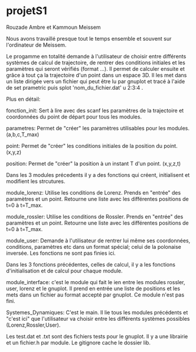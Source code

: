 # projetS1

Rouzade Ambre et Kammoun Meissem 

Nous avons travaillé presque tout le temps ensemble et souvent sur l'ordinateur de Meissem.



Le progamme en totalité demande à l'utilisateur de choisir entre différents systèmes de calcul de trajectoire, de rentrer des conditions initiales et les paramètres qui seront vérifiés (format ...).
Il permet de calculer ensuite et grâce à tout ça la trajectoire d'un point dans un espace 3D. Il les met dans un liste dirigée vers un fichier qui peut être lu par gnuplot et tracé à l'aide de set prametric puis splot 'nom_du_fichier.dat' u 2:3:4 .


Plus en détail:

fonction_init: 
Sert à lire avec des scanf les paramètres de la trajectoire et coordonnées du point de départ pour tous les modules.

parametres: 
Permet de "créer" les paramètres utilisables pour les modules. (a,b,c,T_max)

point: 
Permet de "créer" les conditions initiales de la position du point.(x,y,z)

position: 
Permet de "créer" la position à un instant T d'un point. (x,y,z,t)

Dans les 3 modules précedents il y a des fonctions qui créent, initialisent et modifient les strcutures.


module_lorenz: 
Utilise les conditions de Lorenz. Prends en "entrée" des paramètres et un point. Retourne une liste avec les différentes positions de t=0 à t=T_max.

module_rossler: 
Utilise les conditions de Rossler. Prends en "entrée" des paramètres et un point. Retourne une liste avec les différentes positions de t=0 à t=T_max.

module_user: 
Demande à l'utilisateur de rentrer lui même ses coordonnées, conditions, paramètres etc dans un format spécial; celui de la polonaise inversée. Les fonctions ne sont pas finies ici. 

Dans les 3 fonctions précédentes, celles de calcul, il y a les fonctions d'initialisation et de calcul pour chaque module.


module_interface:
c'est le module qui fait le ien entre les modules rossler, user, lorenz et le gnuplot. Il prend en entrée une liste de positions et les mets dans un fichier au format accepté par gnuplot. Ce module n'est pas fini.

Systemes_Dynamiques:
C'est le main. Il lie tous les modules précédents et "c'est ici" que l'utilisateur va choisir entre les différents systèmes possibles (Lorenz,Rossler,User).



Les test.dat et .txt sont des fichiers tests pour le gnuplot.
Il y a une librairie et un fichier.h par module. 
Le gitignore cache le dossier lib.
